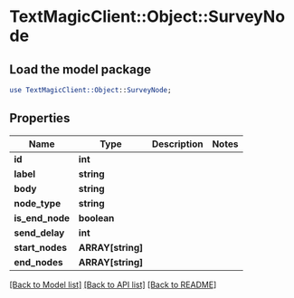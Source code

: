 # TextMagicClient::Object::SurveyNode

## Load the model package
```perl
use TextMagicClient::Object::SurveyNode;
```

## Properties
Name | Type | Description | Notes
------------ | ------------- | ------------- | -------------
**id** | **int** |  | 
**label** | **string** |  | 
**body** | **string** |  | 
**node_type** | **string** |  | 
**is_end_node** | **boolean** |  | 
**send_delay** | **int** |  | 
**start_nodes** | **ARRAY[string]** |  | 
**end_nodes** | **ARRAY[string]** |  | 

[[Back to Model list]](../README.md#documentation-for-models) [[Back to API list]](../README.md#documentation-for-api-endpoints) [[Back to README]](../README.md)


